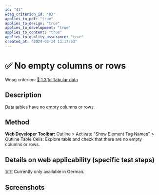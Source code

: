 ```yaml
---
id: "41"
wcag_criterion_id: "83"
applies_to_pdf: "true"
applies_to_design: "true"
applies_to_development: "true"
applies_to_content: "true"
applies_to_quality_assurance: "true"
created_at: "2024-03-14 13:17:53"
---
```


# ✅ No empty columns or rows

Wcag criterion: [📜 1.3.1d Tabular data](..)

## Description

Data tables have no empty columns or rows.

## Method

**Web Developer Toolbar:** Outline > Activate "Show Element Tag Names" > Outline Table Cells: Explore table and check that there are no empty columns or rows.

## Details on web applicability (specific test steps)

🇩🇪 Currently only available in German.

## Screenshots

